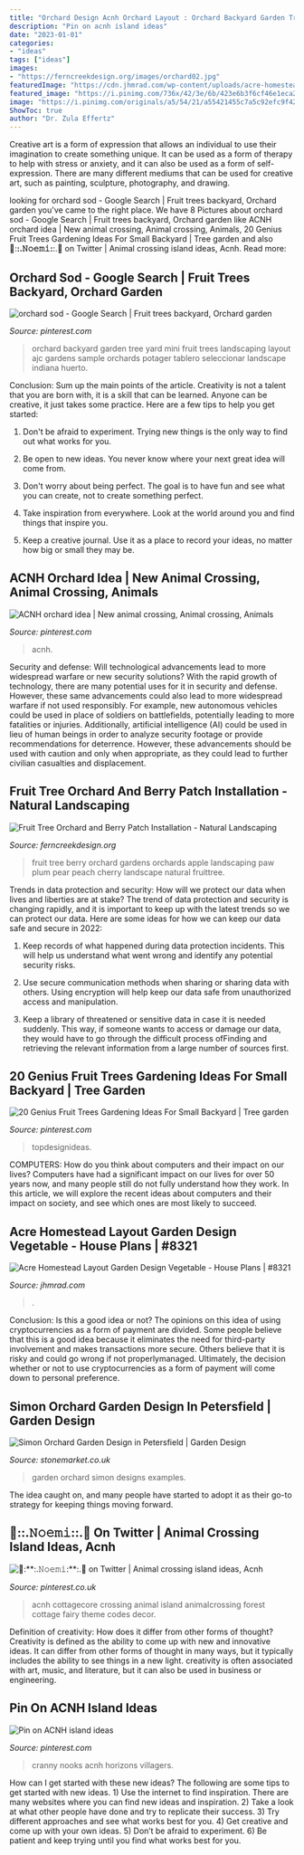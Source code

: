```yaml
---
title: "Orchard Design Acnh Orchard Layout : Orchard Backyard Garden Tree Yard Mini Fruit Trees Landscaping Layout Ajc Gardens Sample Orchards Potager Tablero Seleccionar Landscape Indiana Huerto"
description: "Pin on acnh island ideas"
date: "2023-01-01"
categories:
- "ideas"
tags: ["ideas"]
images:
- "https://ferncreekdesign.org/images/orchard02.jpg"
featuredImage: "https://cdn.jhmrad.com/wp-content/uploads/acre-homestead-layout-garden-design-vegetable_107864.jpg"
featured_image: "https://i.pinimg.com/736x/42/3e/6b/423e6b3f6cf46e1eca2896d05b547d49.jpg"
image: "https://i.pinimg.com/originals/a5/54/21/a55421455c7a5c92efc9f425c39f8c81.jpg"
ShowToc: true
author: "Dr. Zula Effertz"
---
```



Creative art is a form of expression that allows an individual to use their imagination to create something unique. It can be used as a form of therapy to help with stress or anxiety, and it can also be used as a form of self-expression. There are many different mediums that can be used for creative art, such as painting, sculpture, photography, and drawing.

	

		
looking for orchard sod - Google Search | Fruit trees backyard, Orchard garden you've came to the right place. We have 8 Pictures about orchard sod - Google Search | Fruit trees backyard, Orchard garden like ACNH orchard idea | New animal crossing, Animal crossing, Animals, 20 Genius Fruit Trees Gardening Ideas For Small Backyard | Tree garden and also 🍃:**:.𝙽𝚘𝚎𝚖𝚒:**:.🍂 on Twitter | Animal crossing island ideas, Acnh. Read more:
		
    
## Orchard Sod - Google Search | Fruit Trees Backyard, Orchard Garden

<img loading=lazy src="https://i.pinimg.com/originals/a5/54/21/a55421455c7a5c92efc9f425c39f8c81.jpg" onerror="this.onerror=null;this.src='https://tse4.mm.bing.net/th?id=OIP.HqbGSVIl17psENYw6mNMZAHaEU&amp;pid=15.1';" alt="orchard sod - Google Search | Fruit trees backyard, Orchard garden">

_Source: pinterest.com_

>orchard backyard garden tree yard mini fruit trees landscaping layout ajc gardens sample orchards potager tablero seleccionar landscape indiana huerto. 

	

Conclusion: Sum up the main points of the article.
Creativity is not a talent that you are born with, it is a skill that can be learned. Anyone can be creative, it just takes some practice. Here are a few tips to help you get started:
1. Don't be afraid to experiment. Trying new things is the only way to find out what works for you.

2. Be open to new ideas. You never know where your next great idea will come from.

3. Don't worry about being perfect. The goal is to have fun and see what you can create, not to create something perfect.

4. Take inspiration from everywhere. Look at the world around you and find things that inspire you.

5. Keep a creative journal. Use it as a place to record your ideas, no matter how big or small they may be.

    
## ACNH Orchard Idea | New Animal Crossing, Animal Crossing, Animals

<img loading=lazy src="https://i.pinimg.com/originals/bf/85/1b/bf851bde69fbc71e8afb0f8e5a40e365.jpg" onerror="this.onerror=null;this.src='https://tse2.mm.bing.net/th?id=OIP.FVgov0ofzWLKON_HuPmIGQHaFQ&amp;pid=15.1';" alt="ACNH orchard idea | New animal crossing, Animal crossing, Animals">

_Source: pinterest.com_

>acnh. 

	

Security and defense: Will technological advancements lead to more widespread warfare or new security solutions?
With the rapid growth of technology, there are many potential uses for it in security and defense. However, these same advancements could also lead to more widespread warfare if not used responsibly. For example, new autonomous vehicles could be used in place of soldiers on battlefields, potentially leading to more fatalities or injuries. Additionally, artificial intelligence (AI) could be used in lieu of human beings in order to analyze security footage or provide recommendations for deterrence. However, these advancements should be used with caution and only when appropriate, as they could lead to further civilian casualties and displacement.

    
## Fruit Tree Orchard And Berry Patch Installation - Natural Landscaping

<img loading=lazy src="https://ferncreekdesign.org/images/orchard02.jpg" onerror="this.onerror=null;this.src='https://tse3.mm.bing.net/th?id=OIP.1Wjx9E8ZthtcSuTjedI7qQHaEk&amp;pid=15.1';" alt="Fruit Tree Orchard and Berry Patch Installation - Natural Landscaping">

_Source: ferncreekdesign.org_

>fruit tree berry orchard gardens orchards apple landscaping paw plum pear peach cherry landscape natural fruittree. 

	

Trends in data protection and security: How will we protect our data when lives and liberties are at stake?
The trend of data protection and security is changing rapidly, and it is important to keep up with the latest trends so we can protect our data. Here are some ideas for how we can keep our data safe and secure in 2022:
1. Keep records of what happened during data protection incidents. This will help us understand what went wrong and identify any potential security risks.

2. Use secure communication methods when sharing or sharing data with others. Using encryption will help keep our data safe from unauthorized access and manipulation.

3. Keep a library of threatened or sensitive data in case it is needed suddenly. This way, if someone wants to access or damage our data, they would have to go through the difficult process ofFinding and retrieving the relevant information from a large number of sources first.


    
## 20 Genius Fruit Trees Gardening Ideas For Small Backyard | Tree Garden

<img loading=lazy src="https://i.pinimg.com/originals/e3/d4/ac/e3d4ac89e9a289c02106efc77ab3f180.jpg" onerror="this.onerror=null;this.src='https://tse4.mm.bing.net/th?id=OIP.yWYKI_uyw0PTryAfMP0KUQHaE7&amp;pid=15.1';" alt="20 Genius Fruit Trees Gardening Ideas For Small Backyard | Tree garden">

_Source: pinterest.com_

>topdesignideas. 

	

COMPUTERS: How do you think about computers and their impact on our lives?
Computers have had a significant impact on our lives for over 50 years now, and many people still do not fully understand how they work. In this article, we will explore the recent ideas about computers and their impact on society, and see which ones are most likely to succeed.

    
## Acre Homestead Layout Garden Design Vegetable - House Plans | #8321

<img loading=lazy src="https://cdn.jhmrad.com/wp-content/uploads/acre-homestead-layout-garden-design-vegetable_107864.jpg" onerror="this.onerror=null;this.src='https://tse4.mm.bing.net/th?id=OIP.KT-ZxQ9ecXPcZxPv5r2PpQHaFZ&amp;pid=15.1';" alt="Acre Homestead Layout Garden Design Vegetable - House Plans | #8321">

_Source: jhmrad.com_

>. 

	

Conclusion: Is this a good idea or not?
The opinions on this idea of using cryptocurrencies as a form of payment are divided. Some people believe that this is a good idea because it eliminates the need for third-party involvement and makes transactions more secure. Others believe that it is risky and could go wrong if not properlymanaged. Ultimately, the decision whether or not to use cryptocurrencies as a form of payment will come down to personal preference.

    
## Simon Orchard Garden Design In Petersfield | Garden Design

<img loading=lazy src="http://assets.stonemarket.co.uk/assets/images/garden-designer/simon-orchard-garden-design_london_951_k33213_gla.jpg" onerror="this.onerror=null;this.src='https://tse1.mm.bing.net/th?id=OIP.vf_j0zKwMWTNTyc63cMAjAHaE8&amp;pid=15.1';" alt="Simon Orchard Garden Design in Petersfield | Garden Design">

_Source: stonemarket.co.uk_

>garden orchard simon designs examples. 

	

The idea caught on, and many people have started to adopt it as their go-to strategy for keeping things moving forward.

    
## 🍃:**:.𝙽𝚘𝚎𝚖𝚒:**:.🍂 On Twitter | Animal Crossing Island Ideas, Acnh

<img loading=lazy src="https://i.pinimg.com/736x/e4/b1/b5/e4b1b5bcc4b25e48b37834cd8618467c.jpg" onerror="this.onerror=null;this.src='https://tse2.mm.bing.net/th?id=OIP.BC2fKiLplDGcwJBIiablDQHaEK&amp;pid=15.1';" alt="🍃:**:.𝙽𝚘𝚎𝚖𝚒:**:.🍂 on Twitter | Animal crossing island ideas, Acnh">

_Source: pinterest.co.uk_

>acnh cottagecore crossing animal island animalcrossing forest cottage fairy theme codes decor. 

	

Definition of creativity: How does it differ from other forms of thought?
Creativity is defined as the ability to come up with new and innovative ideas. It can differ from other forms of thought in many ways, but it typically includes the ability to see things in a new light. creativity is often associated with art, music, and literature, but it can also be used in business or engineering.

    
## Pin On ACNH Island Ideas

<img loading=lazy src="https://i.pinimg.com/736x/42/3e/6b/423e6b3f6cf46e1eca2896d05b547d49.jpg" onerror="this.onerror=null;this.src='https://tse3.mm.bing.net/th?id=OIP.FHR3eq3HKeLYz9XAXopF_wHaEK&amp;pid=15.1';" alt="Pin on ACNH island ideas">

_Source: pinterest.com_

>cranny nooks acnh horizons villagers. 

	

How can I get started with these new ideas?
The following are some tips to get started with new ideas. 1) Use the internet to find inspiration. There are many websites where you can find new ideas and inspiration. 2) Take a look at what other people have done and try to replicate their success. 3) Try different approaches and see what works best for you. 4) Get creative and come up with your own ideas. 5) Don’t be afraid to experiment. 6) Be patient and keep trying until you find what works best for you.

